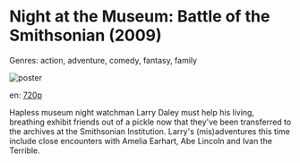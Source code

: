 # Night at the Museum: Battle of the Smithsonian (2009)

Genres: action, adventure, comedy, fantasy, family

![poster](http://image.tmdb.org/t/p/w500/qbU6AxmO69bBwu6Tw8HtcRoltAA.jpg)

en:
  [720p](magnet:?xt=urn:btih:461E8AF948633D5654CE3476EB25DCEDA6F5C7EB&tr=udp://glotorrents.pw:6969/announce&tr=udp://tracker.opentrackr.org:1337/announce&tr=udp://torrent.gresille.org:80/announce&tr=udp://tracker.openbittorrent.com:80&tr=udp://tracker.coppersurfer.tk:6969&tr=udp://tracker.leechers-paradise.org:6969&tr=udp://p4p.arenabg.ch:1337&tr=udp://tracker.internetwarriors.net:1337)
  


Hapless museum night watchman Larry Daley must help his living, breathing exhibit friends out of a pickle now that they've been transferred to the archives at the Smithsonian Institution. Larry's (mis)adventures this time include close encounters with Amelia Earhart, Abe Lincoln and Ivan the Terrible.